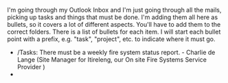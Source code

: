 I'm going through my Outlook Inbox and I'm just going through all the mails, picking up tasks and things that must be done. I'm adding them all here as bullets, so it covers a lot of different aspects. You'll have to add them to the correct folders. There is a list of bullets for each item. I will start each bullet point with a prefix, e.g. "task", "project", etc. to indicate where it must go.
- /Tasks: There must be a weekly fire system status report. - Charlie de Lange (Site Manager for Itireleng, our On site Fire Systems Service Provider )
- 